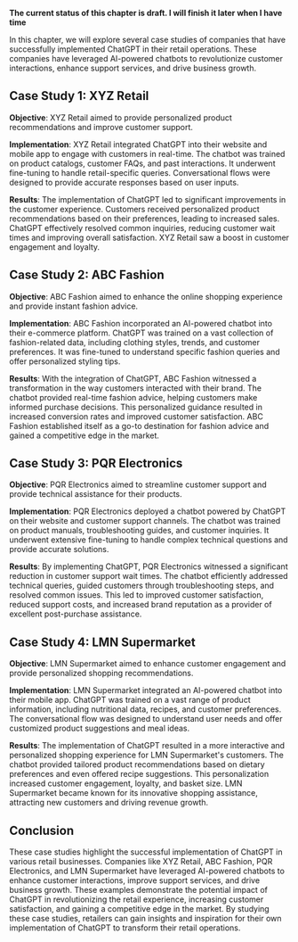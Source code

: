 **The current status of this chapter is draft. I will finish it later when I have time**

In this chapter, we will explore several case studies of companies that have successfully implemented ChatGPT in their retail operations. These companies have leveraged AI-powered chatbots to revolutionize customer interactions, enhance support services, and drive business growth.

Case Study 1: XYZ Retail
------------------------

**Objective**: XYZ Retail aimed to provide personalized product recommendations and improve customer support.

**Implementation**: XYZ Retail integrated ChatGPT into their website and mobile app to engage with customers in real-time. The chatbot was trained on product catalogs, customer FAQs, and past interactions. It underwent fine-tuning to handle retail-specific queries. Conversational flows were designed to provide accurate responses based on user inputs.

**Results**: The implementation of ChatGPT led to significant improvements in the customer experience. Customers received personalized product recommendations based on their preferences, leading to increased sales. ChatGPT effectively resolved common inquiries, reducing customer wait times and improving overall satisfaction. XYZ Retail saw a boost in customer engagement and loyalty.

Case Study 2: ABC Fashion
-------------------------

**Objective**: ABC Fashion aimed to enhance the online shopping experience and provide instant fashion advice.

**Implementation**: ABC Fashion incorporated an AI-powered chatbot into their e-commerce platform. ChatGPT was trained on a vast collection of fashion-related data, including clothing styles, trends, and customer preferences. It was fine-tuned to understand specific fashion queries and offer personalized styling tips.

**Results**: With the integration of ChatGPT, ABC Fashion witnessed a transformation in the way customers interacted with their brand. The chatbot provided real-time fashion advice, helping customers make informed purchase decisions. This personalized guidance resulted in increased conversion rates and improved customer satisfaction. ABC Fashion established itself as a go-to destination for fashion advice and gained a competitive edge in the market.

Case Study 3: PQR Electronics
-----------------------------

**Objective**: PQR Electronics aimed to streamline customer support and provide technical assistance for their products.

**Implementation**: PQR Electronics deployed a chatbot powered by ChatGPT on their website and customer support channels. The chatbot was trained on product manuals, troubleshooting guides, and customer inquiries. It underwent extensive fine-tuning to handle complex technical questions and provide accurate solutions.

**Results**: By implementing ChatGPT, PQR Electronics witnessed a significant reduction in customer support wait times. The chatbot efficiently addressed technical queries, guided customers through troubleshooting steps, and resolved common issues. This led to improved customer satisfaction, reduced support costs, and increased brand reputation as a provider of excellent post-purchase assistance.

Case Study 4: LMN Supermarket
-----------------------------

**Objective**: LMN Supermarket aimed to enhance customer engagement and provide personalized shopping recommendations.

**Implementation**: LMN Supermarket integrated an AI-powered chatbot into their mobile app. ChatGPT was trained on a vast range of product information, including nutritional data, recipes, and customer preferences. The conversational flow was designed to understand user needs and offer customized product suggestions and meal ideas.

**Results**: The implementation of ChatGPT resulted in a more interactive and personalized shopping experience for LMN Supermarket's customers. The chatbot provided tailored product recommendations based on dietary preferences and even offered recipe suggestions. This personalization increased customer engagement, loyalty, and basket size. LMN Supermarket became known for its innovative shopping assistance, attracting new customers and driving revenue growth.

Conclusion
----------

These case studies highlight the successful implementation of ChatGPT in various retail businesses. Companies like XYZ Retail, ABC Fashion, PQR Electronics, and LMN Supermarket have leveraged AI-powered chatbots to enhance customer interactions, improve support services, and drive business growth. These examples demonstrate the potential impact of ChatGPT in revolutionizing the retail experience, increasing customer satisfaction, and gaining a competitive edge in the market. By studying these case studies, retailers can gain insights and inspiration for their own implementation of ChatGPT to transform their retail operations.

